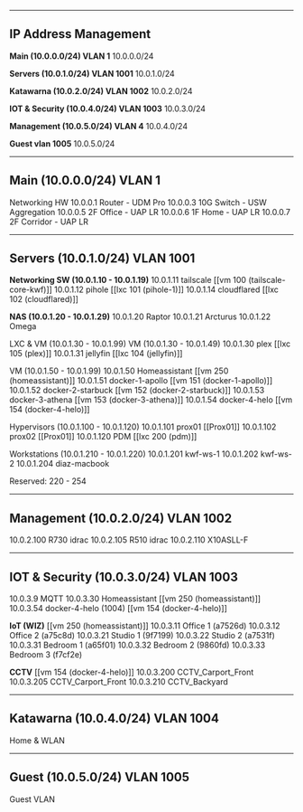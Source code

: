 
---
IP Address Management
----
**Main (10.0.0.0/24) VLAN 1**
10.0.0.0/24

**Servers (10.0.1.0/24) VLAN 1001**
10.0.1.0/24

**Katawarna (10.0.2.0/24) VLAN 1002**
10.0.2.0/24

**IOT & Security (10.0.4.0/24) VLAN 1003**
10.0.3.0/24

**Management (10.0.5.0/24) VLAN 4**
10.0.4.0/24

**Guest vlan 1005**
10.0.5.0/24

---
**Main (10.0.0.0/24) VLAN 1**
---
Networking HW
10.0.0.1 Router - UDM Pro
10.0.0.3 10G Switch - USW Aggregation
10.0.0.5 2F Office - UAP LR
10.0.0.6 1F Home - UAP LR
10.0.0.7 2F Corridor - UAP LR


---
**Servers (10.0.1.0/24) VLAN 1001**
----
**Networking SW (10.0.1.10 - 10.0.1.19)**
10.0.1.11 tailscale [[vm 100 (tailscale-core-kwf)]]
10.0.1.12 pihole  [[lxc 101 (pihole-1)]]
10.0.1.14 cloudflared [[lxc 102 (cloudflared)]]

**NAS (10.0.1.20 - 10.0.1.29)**
10.0.1.20 Raptor
10.0.1.21 Arcturus
10.0.1.22 Omega


LXC & VM (10.0.1.30 - 10.0.1.99)
VM (10.0.1.30 - 10.0.1.49)
10.0.1.30 plex [[lxc 105 (plex)]]
10.0.1.31 jellyfin [[lxc 104 (jellyfin)]]

VM (10.0.1.50 - 10.0.1.99)
10.0.1.50 Homeassistant [[vm 250 (homeassistant)]]
10.0.1.51 docker-1-apollo [[vm 151 (docker-1-apollo)]]
10.0.1.52 docker-2-starbuck [[vm 152 (docker-2-starbuck)]]
10.0.1.53 docker-3-athena [[vm 153 (docker-3-athena)]]
10.0.1.54 docker-4-helo [[vm 154 (docker-4-helo)]]

Hypervisors (10.0.1.100 - 10.0.1.120)
10.0.1.101 prox01 [[Prox01]]
10.0.1.102 prox02 [[Prox01]]
10.0.1.120 PDM [[lxc 200 (pdm)]]

Workstations (10.0.1.210 - 10.0.1.220)
10.0.1.201 kwf-ws-1
10.0.1.202 kwf-ws-2
10.0.1.204 diaz-macbook

Reserved:
220 - 254


---
**Management (10.0.2.0/24) VLAN 1002**
---
10.0.2.100 R730 idrac
10.0.2.105 R510 idrac
10.0.2.110 X10ASLL-F


---
IOT & Security (10.0.3.0/24) VLAN 1003
---
10.0.3.9 MQTT
10.0.3.30 Homeassistant [[vm 250 (homeassistant)]]
10.0.3.54 docker-4-helo (1004) [[vm 154 (docker-4-helo)]]


**IoT (WIZ)** [[vm 250 (homeassistant)]]
10.0.3.11 Office 1 (a7526d)
10.0.3.12 Office 2 (a75c8d)
10.0.3.21 Studio 1 (9f7199)
10.0.3.22 Studio 2 (a7531f)
10.0.3.31 Bedroom 1 (a65f01)
10.0.3.32 Bedroom 2 (9860fd)
10.0.3.33 Bedroom 3 (f7cf2e)

**CCTV** [[vm 154 (docker-4-helo)]]
10.0.3.200 CCTV_Carport_Front
10.0.3.205 CCTV_Carport_Front
10.0.3.210 CCTV_Backyard


---
Katawarna (10.0.4.0/24) VLAN 1004
---
Home & WLAN

---
Guest (10.0.5.0/24) VLAN 1005
---
Guest VLAN